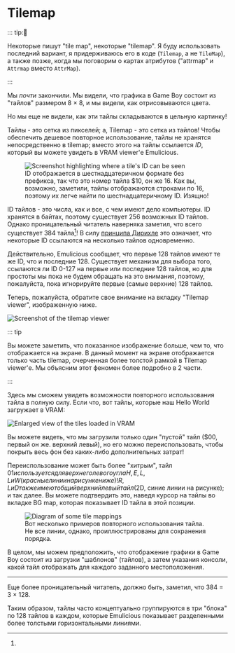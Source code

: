# Tilemap

::: tip:🧐

Некоторые пишут "tile map", некоторые "tilemap".
Я буду использовать последний вариант, я придерживаюсь его в коде (`Tilemap`, а не `TileMap`), а также позже, когда мы поговорим о картах атрибутов ("attrmap" и `Attrmap` вместо `AttrMap`).

:::

Мы *почти* закончили.
Мы видели, что графика в Game Boy состоит из "тайлов" размером 8 × 8, и мы видели, как отрисовываются цвета.

Но мы еще не видели, как эти тайлы складываются в цельную картинку!

Тайлы - это сетка из пикселей; a, Tilemap - это сетка из тайлов!
Чтобы обеспечить дешевое повторное использование, тайлы не хранятся непосредственно в tilemap; вместо этого на тайлы ссылается *ID*, который вы можете увидеть в VRAM viewer'е Emulicious.

<figure>
  <img src="../assets/img/tile_id.png" alt="Screenshot highlighting where a tile's ID can be seen">
  <figcaption>
    ID отображается в шестнадцатеричном формате без префикса, так что это номер тайла $10, он же 16.
    Как вы, возможно, заметили, тайлы отображаются строками по 16, поэтому их легче найти по шестнадцатеричному ID.
    Изящно!
  </figcaption>
</figure>

ID тайлов - это числа, как и все, с чем имеют дело компьютеры.
ID хранятся в байтах, поэтому существует 256 возможных ID тайлов.
Однако проницательный читатель наверняка заметил, что всего существует 384 тайла[^tile_blocks]!
В силу [принципа Дирихле](https://ru.wikipedia.org/wiki/%D0%9F%D1%80%D0%B8%D0%BD%D1%86%D0%B8%D0%BF_%D0%94%D0%B8%D1%80%D0%B8%D1%85%D0%BB%D0%B5_(%D0%BA%D0%BE%D0%BC%D0%B1%D0%B8%D0%BD%D0%B0%D1%82%D0%BE%D1%80%D0%B8%D0%BA%D0%B0)) это означает, что некоторые ID ссылаются на несколько тайлов одновременно.

Действительно, Emulicious сообщает, что первые 128 тайлов имеют те же ID, что и последние 128.
Существует механизм для выбора того, ссылаются ли ID 0-127 на первые или последние 128 тайлов, но для простоты мы пока не будем обращать на это внимания, поэтому, пожалуйста, пока игнорируйте первые (самые верхние) 128 тайлов.

Теперь, пожалуйста, обратите свое внимание на вкладку "Tilemap viewer", изображенную ниже.

![Screenshot of the tilemap viewer](../assets/img/tilemap_viewer.png)

::: tip

Вы можете заметить, что показанное изображение больше, чем то, что отображается на экране.
В данный момент на экране отображается только часть tilemap, очерченная более толстой рамкой в Tilemap viewer'е.
Мы объясним этот феномен более подробно в 2 части.

:::

Здесь мы сможем увидеть возможности повторного использования тайла в полную силу.
Если что, вот тайлы, которые наш Hello World загружает в VRAM:

![Enlarged view of the tiles loaded in VRAM](../assets/img/hello_world_tiles.png)

Вы можете видеть, что мы загрузили только один "пустой" тайл ($00, первый он же. верхний левый), но его можно переиспользовать, чтобы покрыть весь фон без каких-либо дополнительных затрат!

Переиспользование может быть более "хитрым", тайл $01 используется для верхнего левого угла H, E, L, L и W (красные линии на рисунке ниже)!
R, L и D также имеют общий верхний левый тайл ($2D, синие линии на рисунке); и так далее.
Вы можете подтвердить это, наведя курсор на тайлы во вкладке BG map, которая показывает ID тайла в этой позиции.

<figure>
  <img src="../assets/img/hello_world_mappings.svg" alt="Diagram of some tile mappings">
  <figcaption>
    Вот несколько примеров повторного использования тайла. Не все линии, однако, проиллюстрированы для сохранения порядка.
  </figcaption>
</figure>

В целом, мы можем предположить, что отображение графики в Game Boy состоит из загрузки "шаблонов" (тайлов), а затем указания консоли, какой тайл отображать для каждого заданного местоположения.

---

[^tile_blocks]:
Еще более проницательный читатель, должно быть, заметил, что 384 = 3 × 128.

Таким образом, тайлы часто концептуально группируются в три "блока" по 128 тайлов в каждом, которые Emulicious показывает разделенными более толстыми горизонтальными линиями.
